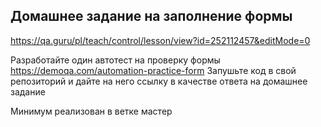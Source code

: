 ## Домашнее задание на заполнение формы

https://qa.guru/pl/teach/control/lesson/view?id=252112457&editMode=0

Разработайте один автотест на проверку формы https://demoqa.com/automation-practice-form
Запушьте код в свой репозиторий и дайте на него ссылку в качестве ответа на домашнее задание

Минимум реализован в ветке мастер